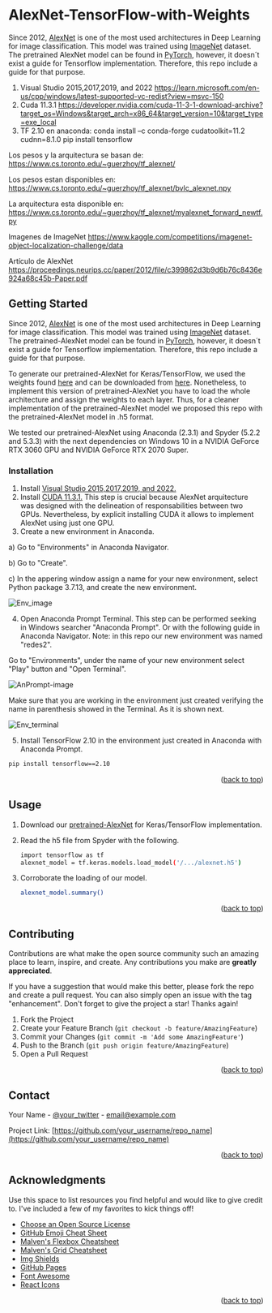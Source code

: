 # AlexNet-TensorFlow-with-Weights
Since 2012, <a href="https://proceedings.neurips.cc/paper/2012/file/c399862d3b9d6b76c8436e924a68c45b-Paper.pdf">AlexNet</a> is one of the most used architectures in Deep Learning for image classification. This model was trained using <a href="https://www.kaggle.com/competitions/imagenet-object-localization-challenge/data
">ImageNet</a> dataset. The pretrained AlexNet model can be found in <a href="https://pytorch.org/hub/pytorch_vision_alexnet/">PyTorch</a>, however, it doesn´t exist a guide for Tensorflow implementation. Therefore, this repo include a guide for that purpose.



1. Visual Studio 2015,2017,2019, and 2022 https://learn.microsoft.com/en-us/cpp/windows/latest-supported-vc-redist?view=msvc-150
2. Cuda 11.3.1 https://developer.nvidia.com/cuda-11-3-1-download-archive?target_os=Windows&target_arch=x86_64&target_version=10&target_type=exe_local
3. TF 2.10 en anaconda: 
 conda install –c conda-forge cudatoolkit=11.2 cudnn=8.1.0
 pip install tensorflow

Los pesos y la arquitectura se basan de:
https://www.cs.toronto.edu/~guerzhoy/tf_alexnet/

Los pesos estan disponibles en:
https://www.cs.toronto.edu/~guerzhoy/tf_alexnet/bvlc_alexnet.npy

La arquitectura esta disponible en:
https://www.cs.toronto.edu/~guerzhoy/tf_alexnet/myalexnet_forward_newtf.py

Imagenes de ImageNet
https://www.kaggle.com/competitions/imagenet-object-localization-challenge/data

Artículo de AlexNet
https://proceedings.neurips.cc/paper/2012/file/c399862d3b9d6b76c8436e924a68c45b-Paper.pdf


<!-- GETTING STARTED -->
## Getting Started

Since 2012, <a href="https://proceedings.neurips.cc/paper/2012/file/c399862d3b9d6b76c8436e924a68c45b-Paper.pdf">AlexNet</a> is one of the most used architectures in Deep Learning for image classification. This model was trained using <a href="https://www.kaggle.com/competitions/imagenet-object-localization-challenge/data
">ImageNet</a> dataset. The pretrained-AlexNet model can be found in <a href="https://pytorch.org/hub/pytorch_vision_alexnet/">PyTorch</a>, however, it doesn´t exist a guide for Tensorflow implementation. Therefore, this repo include a guide for that purpose.

To generate our pretrained-AlexNet for Keras/TensorFlow, we used the weights found <a href="https://www.cs.toronto.edu/~guerzhoy/tf_alexnet/">here</a> and can be downloaded from <a href="https://www.cs.toronto.edu/~guerzhoy/tf_alexnet/bvlc_alexnet.npy">here</a>. Nonetheless, to implement this version of pretrained-AlexNet you have to load the whole architecture and assign the weights to each layer. Thus, for a cleaner implementation of the pretrained-AlexNet model we proposed this repo with the pretrained-AlexNet model in .h5 format.

We tested our pretrained-AlexNet using Anaconda (2.3.1) and Spyder (5.2.2 and 5.3.3) with the next dependencies on Windows 10 in a NVIDIA GeForce RTX 3060 GPU and NVIDIA GeForce RTX 2070 Super. 

### Installation

1. Install <a href="https://learn.microsoft.com/en-us/cpp/windows/latest-supported-vc-redist?view=msvc-150">Visual Studio 2015,2017,2019, and 2022.</a> 
2. Install <a href="https://developer.nvidia.com/cuda-11-3-1-download-archive?target_os=Windows&target_arch=x86_64&target_version=10&target_type=exe_local">CUDA 11.3.1.</a> This step is crucial because AlexNet arquitecture was designed with the delineation of responsabilities between two GPUs. Nevertheless, by explicit installing CUDA it allows to implement AlexNet using just one GPU.
3. Create a new environment in Anaconda.

<span class="tab"></span>a) Go to "Environments" in Anaconda Navigator.

b) Go to "Create".

c) In the appering window assign a name for your new environment, select Python package 3.7.13, and create the new environment.

![Env_image](https://user-images.githubusercontent.com/117695726/210860873-7069ee88-d6f7-48a3-bcbf-34545e961379.png)


4. Open Anaconda Prompt Terminal. This step can be performed seeking in Windows searcher "Anaconda Prompt". Or with the following guide in Anaconda Navigator. Note: in this repo our new environment was named "redes2".

Go to "Environments", under the name of your new environment select "Play" button and "Open Terminal".

![AnPrompt-image](https://user-images.githubusercontent.com/117695726/210862581-a128676f-441d-4e24-a58b-d1a69b3289fa.png)

Make sure that you are working in the environment just created verifying the name in parenthesis showed in the Terminal. As it is shown next.

![Env_terminal](https://user-images.githubusercontent.com/117695726/210863280-716f7ee5-9164-4e92-8ac6-91dd0a5b6e69.png)


5. Install TensorFlow 2.10 in the environment just created in Anaconda with Anaconda Prompt.
  ```sh
  pip install tensorflow==2.10
  ```
  
<p align="right">(<a href="#readme-top">back to top</a>)</p>


<!-- USAGE EXAMPLES -->
## Usage

1. Download our <a href="https://drive.google.com/file/d/1cv9Z_p6xMf9DlcN7RExvpuYswEFczsmD/view?usp=sharing">pretrained-AlexNet</a> for Keras/TensorFlow implementation.

2. Read the h5 file from Spyder with the following.
   ```sh
   import tensorflow as tf
   alexnet_model = tf.keras.models.load_model('/.../alexnet.h5')
   ```
3. Corroborate the loading of our model.
   ```sh
   alexnet_model.summary()
   ```

<p align="right">(<a href="#readme-top">back to top</a>)</p>


<!-- CONTRIBUTING -->
## Contributing

Contributions are what make the open source community such an amazing place to learn, inspire, and create. Any contributions you make are **greatly appreciated**.

If you have a suggestion that would make this better, please fork the repo and create a pull request. You can also simply open an issue with the tag "enhancement".
Don't forget to give the project a star! Thanks again!

1. Fork the Project
2. Create your Feature Branch (`git checkout -b feature/AmazingFeature`)
3. Commit your Changes (`git commit -m 'Add some AmazingFeature'`)
4. Push to the Branch (`git push origin feature/AmazingFeature`)
5. Open a Pull Request

<p align="right">(<a href="#readme-top">back to top</a>)</p>



<!-- CONTACT -->
## Contact

Your Name - [@your_twitter](https://twitter.com/your_username) - email@example.com

Project Link: [https://github.com/your_username/repo_name](https://github.com/your_username/repo_name)

<p align="right">(<a href="#readme-top">back to top</a>)</p>



<!-- ACKNOWLEDGMENTS -->
## Acknowledgments

Use this space to list resources you find helpful and would like to give credit to. I've included a few of my favorites to kick things off!

* [Choose an Open Source License](https://choosealicense.com)
* [GitHub Emoji Cheat Sheet](https://www.webpagefx.com/tools/emoji-cheat-sheet)
* [Malven's Flexbox Cheatsheet](https://flexbox.malven.co/)
* [Malven's Grid Cheatsheet](https://grid.malven.co/)
* [Img Shields](https://shields.io)
* [GitHub Pages](https://pages.github.com)
* [Font Awesome](https://fontawesome.com)
* [React Icons](https://react-icons.github.io/react-icons/search)

<p align="right">(<a href="#readme-top">back to top</a>)</p>



<!-- MARKDOWN LINKS & IMAGES -->
<!-- https://www.markdownguide.org/basic-syntax/#reference-style-links -->
[contributors-shield]: https://img.shields.io/github/contributors/othneildrew/Best-README-Template.svg?style=for-the-badge
[contributors-url]: https://github.com/othneildrew/Best-README-Template/graphs/contributors
[forks-shield]: https://img.shields.io/github/forks/othneildrew/Best-README-Template.svg?style=for-the-badge
[forks-url]: https://github.com/othneildrew/Best-README-Template/network/members
[stars-shield]: https://img.shields.io/github/stars/othneildrew/Best-README-Template.svg?style=for-the-badge
[stars-url]: https://github.com/othneildrew/Best-README-Template/stargazers
[issues-shield]: https://img.shields.io/github/issues/othneildrew/Best-README-Template.svg?style=for-the-badge
[issues-url]: https://github.com/othneildrew/Best-README-Template/issues
[license-shield]: https://img.shields.io/github/license/othneildrew/Best-README-Template.svg?style=for-the-badge
[license-url]: https://github.com/othneildrew/Best-README-Template/blob/master/LICENSE.txt
[linkedin-shield]: https://img.shields.io/badge/-LinkedIn-black.svg?style=for-the-badge&logo=linkedin&colorB=555
[linkedin-url]: https://linkedin.com/in/othneildrew
[product-screenshot]: images/screenshot.png
[Next.js]: https://img.shields.io/badge/next.js-000000?style=for-the-badge&logo=nextdotjs&logoColor=white
[Next-url]: https://nextjs.org/
[React.js]: https://img.shields.io/badge/React-20232A?style=for-the-badge&logo=react&logoColor=61DAFB
[React-url]: https://reactjs.org/
[Vue.js]: https://img.shields.io/badge/Vue.js-35495E?style=for-the-badge&logo=vuedotjs&logoColor=4FC08D
[Vue-url]: https://vuejs.org/
[Angular.io]: https://img.shields.io/badge/Angular-DD0031?style=for-the-badge&logo=angular&logoColor=white
[Angular-url]: https://angular.io/
[Svelte.dev]: https://img.shields.io/badge/Svelte-4A4A55?style=for-the-badge&logo=svelte&logoColor=FF3E00
[Svelte-url]: https://svelte.dev/
[Laravel.com]: https://img.shields.io/badge/Laravel-FF2D20?style=for-the-badge&logo=laravel&logoColor=white
[Laravel-url]: https://laravel.com
[Bootstrap.com]: https://img.shields.io/badge/Bootstrap-563D7C?style=for-the-badge&logo=bootstrap&logoColor=white
[Bootstrap-url]: https://getbootstrap.com
[JQuery.com]: https://img.shields.io/badge/jQuery-0769AD?style=for-the-badge&logo=jquery&logoColor=white
[JQuery-url]: https://jquery.com 
